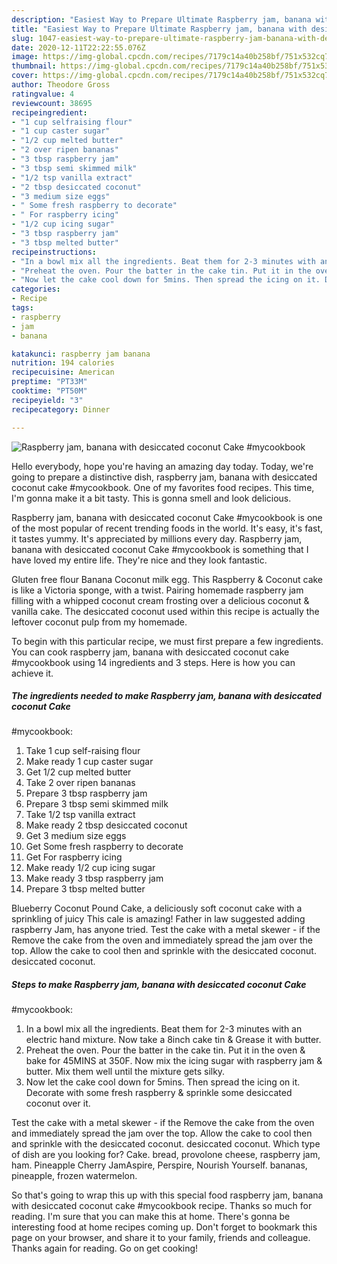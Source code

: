 ```yaml
---
description: "Easiest Way to Prepare Ultimate Raspberry jam, banana with desiccated coconut Cake #mycookbook"
title: "Easiest Way to Prepare Ultimate Raspberry jam, banana with desiccated coconut Cake #mycookbook"
slug: 1047-easiest-way-to-prepare-ultimate-raspberry-jam-banana-with-desiccated-coconut-cake-mycookbook
date: 2020-12-11T22:22:55.076Z
image: https://img-global.cpcdn.com/recipes/7179c14a40b258bf/751x532cq70/raspberry-jam-banana-with-desiccated-coconut-cake-mycookbook-recipe-main-photo.jpg
thumbnail: https://img-global.cpcdn.com/recipes/7179c14a40b258bf/751x532cq70/raspberry-jam-banana-with-desiccated-coconut-cake-mycookbook-recipe-main-photo.jpg
cover: https://img-global.cpcdn.com/recipes/7179c14a40b258bf/751x532cq70/raspberry-jam-banana-with-desiccated-coconut-cake-mycookbook-recipe-main-photo.jpg
author: Theodore Gross
ratingvalue: 4
reviewcount: 38695
recipeingredient:
- "1 cup selfraising flour"
- "1 cup caster sugar"
- "1/2 cup melted butter"
- "2 over ripen bananas"
- "3 tbsp raspberry jam"
- "3 tbsp semi skimmed milk"
- "1/2 tsp vanilla extract"
- "2 tbsp desiccated coconut"
- "3 medium size eggs"
- " Some fresh raspberry to decorate"
- " For raspberry icing"
- "1/2 cup icing sugar"
- "3 tbsp raspberry jam"
- "3 tbsp melted butter"
recipeinstructions:
- "In a bowl mix all the ingredients. Beat them for 2-3 minutes with an electric hand mixture. Now take a 8inch cake tin &amp; Grease it with butter."
- "Preheat the oven. Pour the batter in the cake tin. Put it in the oven &amp; bake for 45MINS at 350F. Now mix the icing sugar with raspberry jam &amp; butter. Mix them well until the mixture gets silky."
- "Now let the cake cool down for 5mins. Then spread the icing on it. Decorate with some fresh raspberry &amp; sprinkle some desiccated coconut over it."
categories:
- Recipe
tags:
- raspberry
- jam
- banana

katakunci: raspberry jam banana 
nutrition: 194 calories
recipecuisine: American
preptime: "PT33M"
cooktime: "PT50M"
recipeyield: "3"
recipecategory: Dinner

---
```



![Raspberry jam, banana with desiccated coconut Cake
#mycookbook](https://img-global.cpcdn.com/recipes/7179c14a40b258bf/751x532cq70/raspberry-jam-banana-with-desiccated-coconut-cake-mycookbook-recipe-main-photo.jpg)

Hello everybody, hope you're having an amazing day today. Today, we're going to prepare a distinctive dish, raspberry jam, banana with desiccated coconut cake
#mycookbook. One of my favorites food recipes. This time, I'm gonna make it a bit tasty. This is gonna smell and look delicious.

Raspberry jam, banana with desiccated coconut Cake
#mycookbook is one of the most popular of recent trending foods in the world. It's easy, it's fast, it tastes yummy. It's appreciated by millions every day. Raspberry jam, banana with desiccated coconut Cake
#mycookbook is something that I have loved my entire life. They're nice and they look fantastic.

Gluten free flour Banana Coconut milk egg. This Raspberry &amp; Coconut cake is like a Victoria sponge, with a twist. Pairing homemade raspberry jam filling with a whipped coconut cream frosting over a delicious coconut &amp; vanilla cake. The desiccated coconut used within this recipe is actually the leftover coconut pulp from my homemade.


To begin with this particular recipe, we must first prepare a few ingredients. You can cook raspberry jam, banana with desiccated coconut cake
#mycookbook using 14 ingredients and 3 steps. Here is how you can achieve it.

<!--inarticleads1-->

##### The ingredients needed to make Raspberry jam, banana with desiccated coconut Cake
#mycookbook:

1. Take 1 cup self-raising flour
1. Make ready 1 cup caster sugar
1. Get 1/2 cup melted butter
1. Take 2 over ripen bananas
1. Prepare 3 tbsp raspberry jam
1. Prepare 3 tbsp semi skimmed milk
1. Take 1/2 tsp vanilla extract
1. Make ready 2 tbsp desiccated coconut
1. Get 3 medium size eggs
1. Get  Some fresh raspberry to decorate
1. Get  For raspberry icing
1. Make ready 1/2 cup icing sugar
1. Make ready 3 tbsp raspberry jam
1. Prepare 3 tbsp melted butter


Blueberry Coconut Pound Cake, a deliciously soft coconut cake with a sprinkling of juicy This cale is amazing! Father in law suggested adding raspberry Jam, has anyone tried. Test the cake with a metal skewer - if the Remove the cake from the oven and immediately spread the jam over the top. Allow the cake to cool then and sprinkle with the desiccated coconut. desiccated coconut. 

<!--inarticleads2-->

##### Steps to make Raspberry jam, banana with desiccated coconut Cake
#mycookbook:

1. In a bowl mix all the ingredients. Beat them for 2-3 minutes with an electric hand mixture. Now take a 8inch cake tin &amp; Grease it with butter.
1. Preheat the oven. Pour the batter in the cake tin. Put it in the oven &amp; bake for 45MINS at 350F. Now mix the icing sugar with raspberry jam &amp; butter. Mix them well until the mixture gets silky.
1. Now let the cake cool down for 5mins. Then spread the icing on it. Decorate with some fresh raspberry &amp; sprinkle some desiccated coconut over it.


Test the cake with a metal skewer - if the Remove the cake from the oven and immediately spread the jam over the top. Allow the cake to cool then and sprinkle with the desiccated coconut. desiccated coconut. Which type of dish are you looking for? Cake. bread, provolone cheese, raspberry jam, ham. Pineapple Cherry JamAspire, Perspire, Nourish Yourself. bananas, pineapple, frozen watermelon. 

So that's going to wrap this up with this special food raspberry jam, banana with desiccated coconut cake
#mycookbook recipe. Thanks so much for reading. I'm sure that you can make this at home. There's gonna be interesting food at home recipes coming up. Don't forget to bookmark this page on your browser, and share it to your family, friends and colleague. Thanks again for reading. Go on get cooking!
